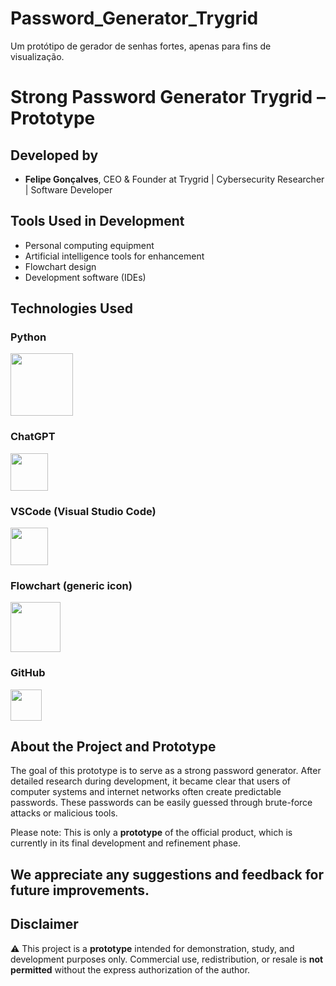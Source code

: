 # Password_Generator_Trygrid
Um protótipo de gerador de senhas fortes, apenas para fins de visualização.




# Strong Password Generator Trygrid – Prototype

## Developed by

* **Felipe Gonçalves**, CEO & Founder at Trygrid | Cybersecurity Researcher | Software Developer

## Tools Used in Development

* Personal computing equipment
* Artificial intelligence tools for enhancement
* Flowchart design
* Development software (IDEs)

## Technologies Used

### Python

<img src="https://www.python.org/static/community_logos/python-logo.png" width="100"/>

### ChatGPT

<img src="https://upload.wikimedia.org/wikipedia/commons/0/04/ChatGPT_logo.svg" width="60"/>

### VSCode (Visual Studio Code)

<img src="https://upload.wikimedia.org/wikipedia/commons/9/9a/Visual_Studio_Code_1.35_icon.svg" width="60"/>

### Flowchart (generic icon)

<img src="https://encrypted-tbn0.gstatic.com/images?q=tbn:ANd9GcRWYdk4JuHLFCpDGwkBKm6DGZaeI-TwMwrlVg&s" width="80"/>

### GitHub

<img src="https://github.githubassets.com/images/modules/logos_page/GitHub-Mark.png" width="50"/>

## About the Project and Prototype

The goal of this prototype is to serve as a strong password generator. After detailed research during development, it became clear that users of computer systems and internet networks often create predictable passwords. These passwords can be easily guessed through brute-force attacks or malicious tools.

Please note: This is only a **prototype** of the official product, which is currently in its final development and refinement phase.

## We appreciate any suggestions and feedback for future improvements.

## Disclaimer

⚠ This project is a **prototype** intended for demonstration, study, and development purposes only.
Commercial use, redistribution, or resale is **not permitted** without the express authorization of the author.

